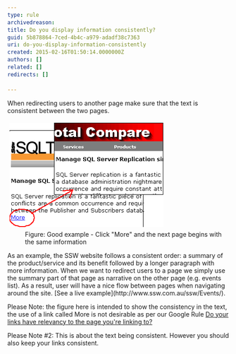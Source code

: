 ```yaml
---
type: rule
archivedreason: 
title: Do you display information consistently?
guid: 5b878864-7ced-4b4c-a979-adadf38c7363
uri: do-you-display-information-consistently
created: 2015-02-16T01:50:14.0000000Z
authors: []
related: []
redirects: []

---
```


When redirecting users to another page make sure that the       text is consistent between the two pages.

<!--endintro-->
<dl class="goodImage">   <dt>
      <img alt="Consistent Information" src="../../assets/ConsistentInformation.gif" style="margin:5px;width:349px;"> 
   </dt><dd>Figure: Good example - Click "More" and the next page begins with the same information</dd></dl>
As an example, the SSW website follows a consistent order: a summary of the product/service and its benefit followed by a longer paragraph with more information. When we want to redirect users to a page we simply use the summary part of that page as narrative on the other page (e.g. events list). As a result, user will have a nice flow between pages when navigating around the site.     [See a live example](http://www.ssw.com.au/ssw/Events/).

Please Note: the figure here is intended to show the consistency in the text, the use of a link called More is not desirable as per our Google Rule     [Do your links have relevancy to the page you're linking to?](http://www.ssw.com.au/ssw/Standards/Rules/RulesToBetterGoogleRankings.aspx#Relevancy)

Please Note #2: This is about the text being consistent. However you should also keep your links consistent.
